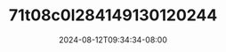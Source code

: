 --- 
title: "71t08c0l284149130120244"
description: "nonton  video bokep 71t08c0l284149130120244 instagram    "
date: 2024-08-12T09:34:34-08:00
file_code: "m1ugdr59fm12"
draft: false
cover: "7khnbev2782mafr9.jpg"
tags: ["indo", "bokep-indo", "bokep-viral", "bokep-ig"]
length: 65
fld_id: "1483856"
foldername: "Amelia"
categories: ["Amelia"]
views: 0
---
